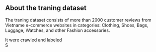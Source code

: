 ## About the traning dataset
The traning dataset consists of more than 2000 customer reviews from Vietname e-commerce websites in categories: Clothing, Shoes, Bags, Luggage, Watches, and other Fashion accessories.

It were crawled and labeled        
S



